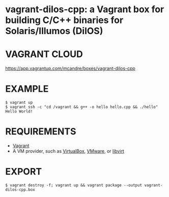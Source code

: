 # vagrant-dilos-cpp: a Vagrant box for building C/C++ binaries for Solaris/Illumos (DilOS)

# VAGRANT CLOUD

https://app.vagrantup.com/mcandre/boxes/vagrant-dilos-cpp

# EXAMPLE

```console
$ vagrant up
$ vagrant ssh -c "cd /vagrant && g++ -o hello hello.cpp && ./hello"
Hello World!
```

# REQUIREMENTS

* [Vagrant](https://www.vagrantup.com)
* A VM provider, such as [VirtualBox](https://www.virtualbox.org), [VMware](https://www.vmware.com), or [libvirt](https://libvirt.org)

# EXPORT

```console
$ vagrant destroy -f; vagrant up && vagrant package --output vagrant-dilos-cpp.box
```
